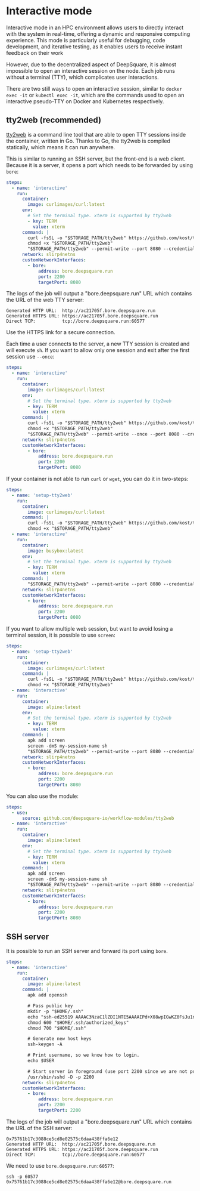 # Interactive mode

Interactive mode in an HPC environment allows users to directly interact with the system in real-time, offering a dynamic and responsive computing experience. This mode is particularly useful for debugging, code development, and iterative testing, as it enables users to receive instant feedback on their work

However, due to the decentralized aspect of DeepSquare, it is almost impossible to open an interactive session on the node. Each job runs without a terminal (TTY), which complicates user interactions.

There are two still ways to open an interactive session, similar to `docker exec -it` or `kubectl exec -it`, which are the commands used to open an interactive pseudo-TTY on Docker and Kubernetes respectively.

## tty2web (recommended)

[tty2web](https://github.com/kost/tty2web) is a command line tool that are able to open TTY sessions inside the container, written in Go. Thanks to Go, the tty2web is compiled statically, which means it can run anywhere.

This is similar to running an SSH server, but the front-end is a web client. Because it is a server, it opens a port which needs to be forwarded by using `bore`:

```yaml title="Simple Workflow"
steps:
  - name: 'interactive'
    run:
      container:
        image: curlimages/curl:latest
      env:
        # Set the terminal type. xterm is supported by tty2web
        - key: TERM
          value: xterm
      command: |
        curl -fsSL -o "$STORAGE_PATH/tty2web" https://github.com/kost/tty2web/releases/download/v3.0.3/tty2web_linux_amd64
        chmod +x "$STORAGE_PATH/tty2web"
        "$STORAGE_PATH/tty2web" --permit-write --port 8080 --credential admin:password sh
      network: slirp4netns
      customNetworkInterfaces:
        - bore:
            address: bore.deepsquare.run
            port: 2200
            targetPort: 8080
```

The logs of the job will output a "bore.deepsquare.run" URL which contains the URL of the web TTY server:

```shell title="Example of output"
Generated HTTP URL:  http://ac21705f.bore.deepsquare.run
Generated HTTPS URL: https://ac21705f.bore.deepsquare.run
Direct TCP:          tcp://bore.deepsquare.run:60577
```

Use the HTTPS link for a secure connection.

Each time a user connects to the server, a new TTY session is created and will execute `sh`. If you want to allow only one session and exit after the first session use `--once`:

```yaml title="Workflow with once"
steps:
  - name: 'interactive'
    run:
      container:
        image: curlimages/curl:latest
      env:
        # Set the terminal type. xterm is supported by tty2web
        - key: TERM
          value: xterm
      command: |
        curl -fsSL -o "$STORAGE_PATH/tty2web" https://github.com/kost/tty2web/releases/download/v3.0.3/tty2web_linux_amd64
        chmod +x "$STORAGE_PATH/tty2web"
        "$STORAGE_PATH/tty2web" --permit-write --once --port 8080 --credential admin:password sh
      network: slirp4netns
      customNetworkInterfaces:
        - bore:
            address: bore.deepsquare.run
            port: 2200
            targetPort: 8080
```

If your container is not able to run `curl` or `wget`, you can do it in two-steps:

```yaml title="Two steps workflow"
steps:
  - name: 'setup-tty2web'
    run:
      container:
        image: curlimages/curl:latest
      command: |
        curl -fsSL -o "$STORAGE_PATH/tty2web" https://github.com/kost/tty2web/releases/download/v3.0.3/tty2web_linux_amd64
        chmod +x "$STORAGE_PATH/tty2web"
  - name: 'interactive'
    run:
      container:
        image: busybox:latest
      env:
        # Set the terminal type. xterm is supported by tty2web
        - key: TERM
          value: xterm
      command: |
        "$STORAGE_PATH/tty2web" --permit-write --port 8080 --credential admin:password sh
      network: slirp4netns
      customNetworkInterfaces:
        - bore:
            address: bore.deepsquare.run
            port: 2200
            targetPort: 8080
```

If you want to allow multiple web session, but want to avoid losing a terminal session, it is possible to use `screen`:

```yaml title="Workflow with screen"
steps:
  - name: 'setup-tty2web'
    run:
      container:
        image: curlimages/curl:latest
      command: |
        curl -fsSL -o "$STORAGE_PATH/tty2web" https://github.com/kost/tty2web/releases/download/v3.0.3/tty2web_linux_amd64
        chmod +x "$STORAGE_PATH/tty2web"
  - name: 'interactive'
    run:
      container:
        image: alpine:latest
      env:
        # Set the terminal type. xterm is supported by tty2web
        - key: TERM
          value: xterm
      command: |
        apk add screen
        screen -dmS my-session-name sh
        "$STORAGE_PATH/tty2web" --permit-write --port 8080 --credential admin:password screen -x my-session-name
      network: slirp4netns
      customNetworkInterfaces:
        - bore:
            address: bore.deepsquare.run
            port: 2200
            targetPort: 8080
```

You can also use the module:

```yaml title="Workflow with screen"
steps:
  - use:
      source: github.com/deepsquare-io/workflow-modules/tty2web
  - name: 'interactive'
    run:
      container:
        image: alpine:latest
      env:
        # Set the terminal type. xterm is supported by tty2web
        - key: TERM
          value: xterm
      command: |
        apk add screen
        screen -dmS my-session-name sh
        "$STORAGE_PATH/tty2web" --permit-write --port 8080 --credential admin:password screen -x my-session-name
      network: slirp4netns
      customNetworkInterfaces:
        - bore:
            address: bore.deepsquare.run
            port: 2200
            targetPort: 8080
```

## SSH server

It is possible to run an SSH server and forward its port using `bore`.

```yaml title="Workflow"
steps:
  - name: 'interactive'
    run:
      container:
        image: alpine:latest
      command: |
        apk add openssh

        # Pass public key
        mkdir -p "$HOME/.ssh"
        echo "ssh-ed25519 AAAAC3NzaC1lZDI1NTE5AAAAIPd+X08wpIGwKZ0FsJu1nkR3o1CzlXF3OkgQd/WYB2fX" > "$HOME/.ssh/authorized_keys"
        chmod 600 "$HOME/.ssh/authorized_keys"
        chmod 700 "$HOME/.ssh"

        # Generate new host keys
        ssh-keygen -A

        # Print username, so we know how to login.
        echo $USER

        # Start server in foreground (use port 2200 since we are not privileged)
        /usr/sbin/sshd -D -p 2200
      network: slirp4netns
      customNetworkInterfaces:
        - bore:
            address: bore.deepsquare.run
            port: 2200
            targetPort: 2200
```

The logs of the job will output a "bore.deepsquare.run" URL which contains the URL of the SSH server:

```shell title="Example of output"
0x75761b17c3088ce5cd8e02575c6daa438ffa6e12
Generated HTTP URL:  http://ac21705f.bore.deepsquare.run
Generated HTTPS URL: https://ac21705f.bore.deepsquare.run
Direct TCP:          tcp://bore.deepsquare.run:60577
```

We need to use `bore.deepsquare.run:60577`:

```shell title="Client"
ssh -p 60577 0x75761b17c3088ce5cd8e02575c6daa438ffa6e12@bore.deepsquare.run
```
